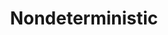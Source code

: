 ---
title: Nondeterministic
defn: |-
    A parallel algorithm is *nondeterministic* if its behavior might vary from run to run when the input is the same.
    It is *deterministic* if it always does the same thing on the same
    input, no matter how the instructions are scheduled on the multicore computer.
    A parallel algorithm that is intended to be deterministic may nevertheless
    act nondeterministically, however, if it contains a difficult-to-diagnose bug called a
    determinacy race.
---
